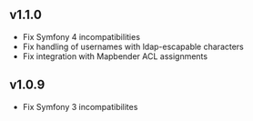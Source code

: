 ## v1.1.0
* Fix Symfony 4 incompatibilities
* Fix handling of usernames with ldap-escapable characters
* Fix integration with Mapbender ACL assignments

## v1.0.9
* Fix Symfony 3 incompatibilites

